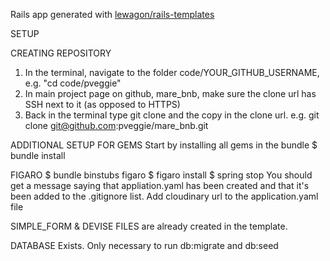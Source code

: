 Rails app generated with [lewagon/rails-templates](https://github.com/lewagon/rails-templates)


SETUP

CREATING REPOSITORY
1. In the terminal, navigate to the folder code/YOUR_GITHUB_USERNAME, e.g. "cd code/pveggie"
2. In main project page on github, mare_bnb, make sure the clone url has SSH next to it (as opposed to HTTPS)
3. Back in the terminal type git clone and the copy in the clone url. e.g. git clone git@github.com:pveggie/mare_bnb.git

ADDITIONAL SETUP FOR GEMS
Start by installing all gems in the bundle
$ bundle install

FIGARO
$ bundle binstubs figaro
$ figaro install
$ spring stop
You should get a message saying that appliation.yaml has been created and that it's been added to the .gitignore list.
Add cloudinary url to the application.yaml file

SIMPLE_FORM & DEVISE FILES are already created in the template.

DATABASE
Exists. Only necessary to run db:migrate and db:seed 
